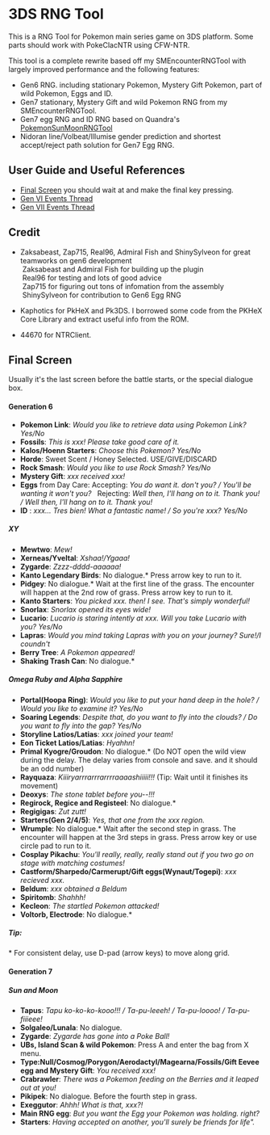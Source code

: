 # 3DS RNG Tool

This is a RNG Tool for Pokemon main series game on 3DS platform. Some parts should work with PokeClacNTR using CFW-NTR.

This tool is a complete rewrite based off my SMEncounterRNGTool with largely improved performance and the following features:
- Gen6 RNG. including stationary Pokemon, Mystery Gift Pokemon, part of wild Pokemon, Eggs and ID.
- Gen7 stationary, Mystery Gift and wild Pokemon RNG from my SMEncounterRNGTool.
- Gen7 egg RNG and ID RNG based on Quandra's [PokemonSunMoonRNGTool](https://github.com/Quandra/PokemonSunMoonRNGTool) 
- Nidoran line/Volbeat/Illumise gender prediction and shortest accept/reject path solution for Gen7 Egg RNG.

## User Guide and Useful References

- [Final Screen](#final-screen) you should wait at and make the final key pressing.
- [Gen VI Events Thread](https://projectpokemon.org/forums/forums/topic/39398-gen-vi-event-contribution-thread-2017/)
- [Gen VII Events Thread](https://projectpokemon.org/forums/forums/topic/39400-gen-vii-events-contribution-thread/)

## Credit

- Zaksabeast, Zap715, Real96, Admiral Fish and ShinySylveon for great teamworks on gen6 development  
  Zaksabeast and Admiral Fish for building up the plugin  
  Real96 for testing and lots of good advice  
  Zap715 for figuring out tons of infomation from the assembly  
  ShinySylveon for contribution to Gen6 Egg RNG
  
- Kaphotics for PkHeX and Pk3DS. I borrowed some code from the PKHeX Core Library and extract useful info from the ROM.
- 44670 for NTRClient.

## Final Screen

Usually it's the last screen before the battle starts, or the special dialogue box.

#### Generation 6

- __Pokemon Link__: _Would you like to retrieve data using Pokemon Link? Yes/No_
- __Fossils__: _This is xxx! Please take good care of it._
- __Kalos/Hoenn Starters__: _Choose this Pokemon? Yes/No_
- __Horde__: Sweet Scent / Honey Selected. USE/GIVE/DISCARD
- __Rock Smash__: _Would you like to use Rock Smash? Yes/No_
- __Mystery Gift__: _xxx received xxx!_
- __Eggs__ from Day Care: 
Accepting: _You do want it. don't you? / You'll be wanting it won't you?_  
Rejecting: _Well then, I'll hang on to it. Thank you! / Well then, I'll hang on to it. Thank you!_
- __ID__ : _xxx... Tres bien! What a fantastic name! / So you're xxx? Yes/No_

##### XY
- __Mewtwo__: _Mew!_
- __Xerneas/Yveltal__: _Xshaa!/Ygaaa!_
- __Zygarde__: _Zzzz-dddd-aaaaaa!_
- __Kanto Legendary Birds__: No dialogue.\* Press arrow key to run to it.
- __Pidgey__: No dialogue.\* Wait at the first line of the grass. The encounter will happen at the 2nd row of grass. Press arrow key to run to it.
- __Kanto Starters__: _You picked xxx. then! I see. That's simply wonderful!_
- __Snorlax__: _Snorlax opened its eyes wide!_
- __Lucario__: _Lucario is staring intently at xxx. Will you take Lucario with you? Yes/No_
- __Lapras__: _Would you mind taking Lapras with you on your journey? Sure!/I coundn't_
- __Berry Tree__: _A Pokemon appeared!_
- __Shaking Trash Can__: No dialogue.\*

##### Omega Ruby and Alpha Sapphire
- __Portal(Hoopa Ring)__: _Would you like to put your hand deep in the hole? / Would you like to examine it? Yes/No_
- __Soaring Legends__: _Despite that, do you want to fly into the clouds? / Do you want to fly into the gap? Yes/No_
- __Storyline Latios/Latias__: _xxx joined your team!_
- __Eon Ticket Latios/Latias__: _Hyahhn!_
- __Primal Kyogre/Groudon__: No dialogue.\*  (Do NOT open the wild view during the delay. The delay varies from console and save. and it should be an odd number)
- __Rayquaza__: _Kiiiryarrrarrrarrrraaaashiiiii!!!_ (Tip: Wait until it finishes its movement)
- __Deoxys__: _The stone tablet before you--!!!_
- __Regirock, Regice and Registeel__: No dialogue.\*
- __Regigigas__: _Zut zutt!_
- __Starters(Gen 2/4/5)__: _Yes, that one from the xxx region._
- __Wrumple__: No dialogue.\* Wait after the second step in grass. The encounter will happen at the 3rd steps in grass. Press arrow key or use circle pad to run to it.
- __Cosplay Pikachu__: _You'll really, really, really stand out if you two go on stage with matching costumes!_
- __Castform/Sharpedo/Carmerupt/Gift eggs(Wynaut/Togepi)__: _xxx recieved xxx._
- __Beldum__: _xxx obtained a Beldum_
- __Spiritomb__: _Shahhh!_
- __Kecleon__: _The startled Pokemon attacked!_
- __Voltorb, Electrode__: No dialogue.\*

##### Tip: 
 \* For consistent delay, use D-pad (arrow keys) to move along grid.  

#### Generation 7
##### Sun and Moon
- __Tapus__: _Tapu ko-ko-ko-kooo!!! / Ta-pu-leeeh! / Ta-pu-loooo! / Ta-pu-fiiieee!_
- __Solgaleo/Lunala__: No dialogue.
- __Zygarde__: _Zygarde has gone into a Poke Ball!_
- __UBs, Island Scan & wild Pokemon__: Press A and enter the bag from X menu.
- __Type:Null/Cosmog/Porygon/Aerodactyl/Magearna/Fossils/Gift Eevee egg and Mystery Gift__: _You received xxx!_
- __Crabrawler__: _There was a Pokemon feeding on the Berries and it leaped out at you!_
- __Pikipek__: No dialogue. Before the fourth step in grass.
- __Exeggutor__: _Ahhh! What is that, xxx?!_
- __Main RNG egg__: _But you want the Egg your Pokemon was holding. right?_
- __Starters__: _Having accepted on another, you'll surely be friends for life"._
